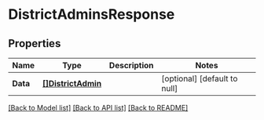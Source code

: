 # DistrictAdminsResponse

## Properties
Name | Type | Description | Notes
------------ | ------------- | ------------- | -------------
**Data** | [**[]DistrictAdmin**](DistrictAdmin.md) |  | [optional] [default to null]

[[Back to Model list]](../README.md#documentation-for-models) [[Back to API list]](../README.md#documentation-for-api-endpoints) [[Back to README]](../README.md)


